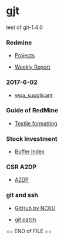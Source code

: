 # gjt
test of git-1.4.0

### Redmine

* [Projects](http://192.168.150.171/redmine/projects)

* [Weekly Report](http://192.168.150.171/redmine/projects/swmgt/wiki/Weekly_report)


### 2017-6-02
* [wpa_supplicant](http://blog.ifjy.me/wifi/wpa_supplicant/2016/03/09/wpa_supplicant%E5%AD%A6%E4%B9%A0%E8%A6%81%E7%82%B9%E8%AE%B0%E5%BD%95.html)



### Guide of RedMine
* [Textile formatting](http://www.redmine.org/projects/redmine/wiki/RedmineTextFormattingTextile)


### Stock Investment
* [Buffer Index](https://www.ifund.com.tw/InvMethod/InvMethod-timing-action.aspx)


### CSR A2DP
* [A2DP](http://blog.xuite.net/akirac66/blog/61493511-3C%3A+Bluetooth(%E8%97%8D%E8%8A%BD)%E5%8D%94%E5%AE%9A+apt-X+%2F+A2DP+%2F+AVRCP)







### git and ssh
* [GitHub by NCKU](http://wiki.csie.ncku.edu.tw/github)

* [git patch](http://blog.csdn.net/maybe_windleave/article/details/8703778)



== END of FILE ==
